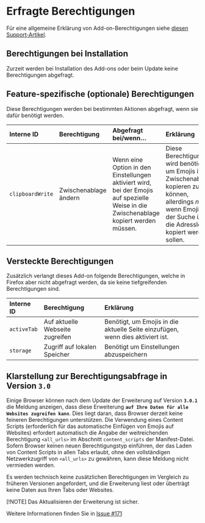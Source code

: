 # Erfragte Berechtigungen

Für eine allgemeine Erklärung von Add-on-Berechtigungen siehe [diesen Support-Artikel](https://support.mozilla.org/de/kb/berechtigungsdialoge-der-firefox-erweiterungen).

## Berechtigungen bei Installation

Zurzeit werden bei Installation des Add-ons oder beim Update keine Berechtigungen abgefragt.

## Feature-spezifische (optionale) Berechtigungen

Diese Berechtigungen werden bei bestimmten Aktionen abgefragt, wenn sie dafür benötigt werden.

| Interne ID       | Berechtigung          | Abgefragt bei/wenn…                                                                                                                                 | Erklärung                                                                                                                                                                                                                                                          |
|:-----------------|:----------------------|:----------------------------------------------------------------------------------------------------------------------------------------------------|:-------------------------------------------------------------------------------------------------------------------------------------------------------------------------------------------------------------------------------------------------------------------|
| `clipboardWrite` | Zwischenablage ändern | Wenn eine Option in den Einstellungen aktiviert wird, bei der Emojis auf spezielle Weise in die Zwischenablage kopiert werden müssen. | Diese Berechtigung wird benötigt, um Emojis in die Zwischenablage kopieren zu können, allerdings _nur_ wenn Emojis bei der Suche über die Adressleiste kopiert werden sollen. |

## Versteckte Berechtigungen

Zusätzlich verlangt dieses Add-on folgende Berechtigungen, welche in Firefox aber nicht abgefragt werden, da sie keine tiefgreifenden Berechtigungen sind.

| Interne ID  | Berechtigung                    | Erklärung                                                                      |
|:------------|:--------------------------------|:-------------------------------------------------------------------------------|
| `activeTab` | Auf aktuelle Webseite zugreifen | Benötigt, um Emojis in die aktuelle Seite einzufügen, wenn dies aktiviert ist. |
| `storage`   | Zugriff auf lokalen Speicher    | Benötigt um Einstellungen abzuspeichern                                        |

## Klarstellung zur Berechtigungsabfrage in Version `3.0`

Einige Browser können nach dem Update der Erweiterung auf Version **`3.0.1`** die Meldung anzeigen, dass diese Erweiterung **`auf Ihre Daten für alle Websites zugreifen kann`**.
Dies liegt daran, dass Browser derzeit keine feineren Berechtigungen unterstützen. Die Verwendung eines Content Scripts (erforderlich für das automatische Einfügen von Emojis auf Websites) erfordert automatisch die Angabe der weitreichenden Berechtigung `<all_urls>` im Abschnitt `content_scripts` der Manifest-Datei.
Sofern Browser keinen neuen Berechtigungstyp einführen, der das Laden von Content Scripts in allen Tabs erlaubt, ohne den vollständigen Netzwerkzugriff von `<all_urls>` zu gewähren, kann diese Meldung nicht vermieden werden.

Es werden technisch keine zusätzlichen Berechtigungen im Vergleich zu früheren Versionen angefordert, und die Erweiterung liest oder überträgt keine Daten aus Ihren Tabs oder Websites.

[!NOTE]
Das Aktualisieren der Erweiterung ist sicher.

Weitere Informationen finden Sie in [Issue #171](https://github.com/rugk/awesome-emoji-picker/issues/171)